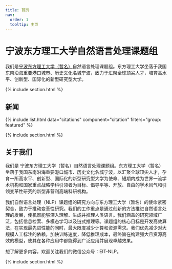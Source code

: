 ```yaml
---
title: 首页
nav:
  order: 1
  tooltip: 主页
---
```


# 宁波东方理工大学自然语言处理课题组

我们是[宁波东方理工大学（暂名）](https://www.eitech.edu.cn/)自然语言处理课题组。东方理工大学坐落于我国东南沿海重要港口城市、历史文化名城宁波，致力于汇聚全球顶尖人才，培育高水平、创新型、国际化的新型研究型大学。

{% include section.html %}

## 新闻

{% include list.html data="citations" component="citation" filters="group: featured" %}

{% include section.html %}

## 关于我们

我们是 宁波东方理工大学（暂名）自然语言处理课题组。东方理工大学（暂名）坐落于我国东南沿海重要港口城市、历史文化名城宁波，以汇聚全球顶尖人才，孕育一所高水平、创新型、国际化的新型研究型大学为使命、短期内成为世界一流学术机构和国家重点战略学科引领者为目标、倡导平等、开放、自由的学术风气和引领变革性研究的新型非营利高端科研机构。

我们自然语言处理（NLP）课题组的研究方向与东方理工大学（暂名）的使命紧密契合，致力于推动变革性研究。我们的工作重点是通过创新的方法推进自然语言处理的发展，使机器能够深入理解、生成并推理人类语言。我们涵盖的研究领域广泛，包括信息检索、多模态学习以及链式推理等。课题组的核心目标是开发高效算法，在实现最先进性能的同时，最大限度减少计算和资源需求。我们优先减少对大规模人工标注的依赖，加快训练速度，降低推理成本，最终旨在构建强大且资源高效的模型，使其在各种应用中都能得到广泛应用并展现卓越效果。

想了解更多内容，欢迎关注我们的微信公众号：EIT-NLP。

{% include section.html %}